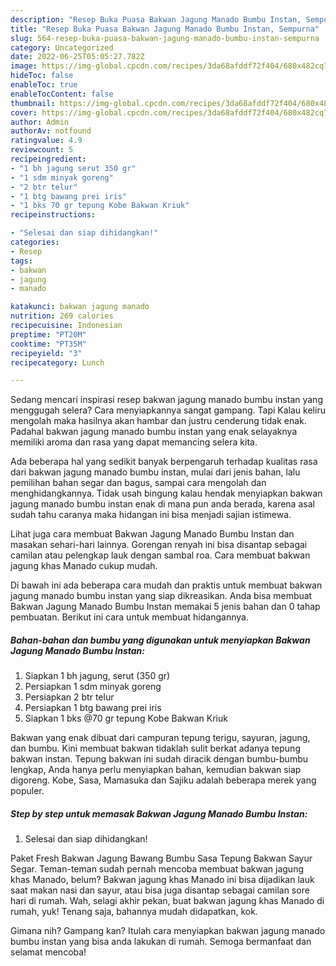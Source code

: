 ```yaml
---
description: "Resep Buka Puasa Bakwan Jagung Manado Bumbu Instan, Sempurna"
title: "Resep Buka Puasa Bakwan Jagung Manado Bumbu Instan, Sempurna"
slug: 564-resep-buka-puasa-bakwan-jagung-manado-bumbu-instan-sempurna
category: Uncategorized
date: 2022-06-25T05:05:27.782Z
image: https://img-global.cpcdn.com/recipes/3da68afddf72f404/680x482cq70/bakwan-jagung-manado-bumbu-instan-foto-resep-utama.jpg
hideToc: false
enableToc: true
enableTocContent: false
thumbnail: https://img-global.cpcdn.com/recipes/3da68afddf72f404/680x482cq70/bakwan-jagung-manado-bumbu-instan-foto-resep-utama.jpg
cover: https://img-global.cpcdn.com/recipes/3da68afddf72f404/680x482cq70/bakwan-jagung-manado-bumbu-instan-foto-resep-utama.jpg
author: Admin
authorAv: notfound
ratingvalue: 4.9
reviewcount: 5
recipeingredient:
- "1 bh jagung serut 350 gr"
- "1 sdm minyak goreng"
- "2 btr telur"
- "1 btg bawang prei iris"
- "1 bks 70 gr tepung Kobe Bakwan Kriuk"
recipeinstructions:

- "Selesai dan siap dihidangkan!"
categories:
- Resep
tags:
- bakwan
- jagung
- manado

katakunci: bakwan jagung manado 
nutrition: 269 calories
recipecuisine: Indonesian
preptime: "PT20M"
cooktime: "PT35M"
recipeyield: "3"
recipecategory: Lunch

---
```



Sedang mencari inspirasi resep bakwan jagung manado bumbu instan yang menggugah selera? Cara menyiapkannya sangat gampang. Tapi Kalau keliru mengolah maka hasilnya akan hambar dan justru cenderung tidak enak. Padahal bakwan jagung manado bumbu instan yang enak selayaknya memiliki aroma dan rasa yang dapat memancing selera kita.


Ada beberapa hal yang sedikit banyak berpengaruh terhadap kualitas rasa dari bakwan jagung manado bumbu instan, mulai dari jenis bahan, lalu pemilihan bahan segar dan bagus, sampai cara mengolah dan menghidangkannya. Tidak usah bingung kalau hendak menyiapkan bakwan jagung manado bumbu instan enak di mana pun anda berada, karena asal sudah tahu caranya maka hidangan ini bisa menjadi sajian istimewa.

Lihat juga cara membuat Bakwan Jagung Manado Bumbu Instan dan masakan sehari-hari lainnya. Gorengan renyah ini bisa disantap sebagai camilan atau pelengkap lauk dengan sambal roa. Cara membuat bakwan jagung khas Manado cukup mudah.


Di bawah ini ada beberapa cara mudah dan praktis untuk membuat bakwan jagung manado bumbu instan yang siap dikreasikan. Anda bisa membuat Bakwan Jagung Manado Bumbu Instan memakai 5 jenis bahan dan 0 tahap pembuatan. Berikut ini cara untuk membuat hidangannya.

<!--inarticleads1-->

##### Bahan-bahan dan bumbu yang digunakan untuk menyiapkan Bakwan Jagung Manado Bumbu Instan:

1. Siapkan 1 bh jagung, serut (350 gr)
1. Persiapkan 1 sdm minyak goreng
1. Persiapkan 2 btr telur
1. Persiapkan 1 btg bawang prei iris
1. Siapkan 1 bks @70 gr tepung Kobe Bakwan Kriuk


Bakwan yang enak dibuat dari campuran tepung terigu, sayuran, jagung, dan bumbu. Kini membuat bakwan tidaklah sulit berkat adanya tepung bakwan instan. Tepung bakwan ini sudah diracik dengan bumbu-bumbu lengkap, Anda hanya perlu menyiapkan bahan, kemudian bakwan siap digoreng. Kobe, Sasa, Mamasuka dan Sajiku adalah beberapa merek yang populer. 

<!--inarticleads2-->

##### Step by step untuk memasak Bakwan Jagung Manado Bumbu Instan:


1. Selesai dan siap dihidangkan!

Paket Fresh Bakwan Jagung Bawang Bumbu Sasa Tepung Bakwan Sayur Segar. Teman-teman sudah pernah mencoba membuat bakwan jagung khas Manado, belum? Bakwan jagung khas Manado ini bisa dijadikan lauk saat makan nasi dan sayur, atau bisa juga disantap sebagai camilan sore hari di rumah. Wah, selagi akhir pekan, buat bakwan jagung khas Manado di rumah, yuk! Tenang saja, bahannya mudah didapatkan, kok. 

Gimana nih? Gampang kan? Itulah cara menyiapkan bakwan jagung manado bumbu instan yang bisa anda lakukan di rumah. Semoga bermanfaat dan selamat mencoba!

